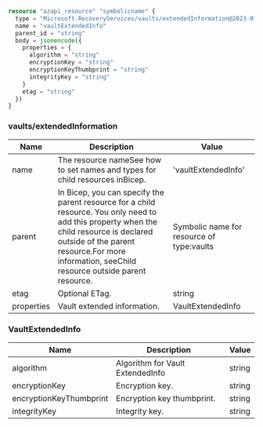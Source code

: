 ```terraform
resource "azapi_resource" "symbolicname" {
  type = "Microsoft.RecoveryServices/vaults/extendedInformation@2023-01-01"
  name = "vaultExtendedInfo"
  parent_id = "string"
  body = jsonencode({
    properties = {
      algorithm = "string"
      encryptionKey = "string"
      encryptionKeyThumbprint = "string"
      integrityKey = "string"
    }
    etag = "string"
  })
}

```

### vaults/extendedInformation

| Name | Description | Value |
|-|-|-|
| name | The resource nameSee how to set names and types for child resources inBicep. | 'vaultExtendedInfo' |
| parent | In Bicep, you can specify the parent resource for a child resource. You only need to add this property when the child resource is declared outside of the parent resource.For more information, seeChild resource outside parent resource. | Symbolic name for resource of type:vaults |
| etag | Optional ETag. | string |
| properties | Vault extended information. | VaultExtendedInfo |


### VaultExtendedInfo

| Name | Description | Value |
|-|-|-|
| algorithm | Algorithm for Vault ExtendedInfo | string |
| encryptionKey | Encryption key. | string |
| encryptionKeyThumbprint | Encryption key thumbprint. | string |
| integrityKey | Integrity key. | string |


